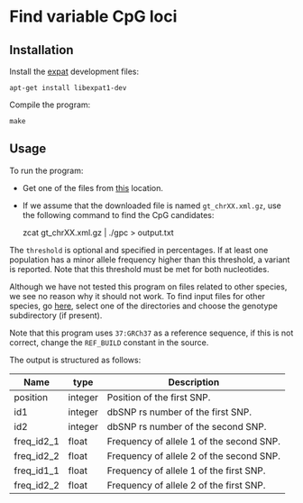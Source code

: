 # Find variable CpG loci

## Installation
Install the [expat](http://expat.sourceforge.net/) development files:

    apt-get install libexpat1-dev

Compile the program:

    make

## Usage
To run the program:

- Get one of the files from
  [this](ftp://ftp.ncbi.nih.gov/snp/organisms/human_9606_b142_GRCh37p13/genotype/)
  location.
- If we assume that the downloaded file is named `gt_chrXX.xml.gz`, use
  the following command to find the CpG candidates:

    zcat gt_chrXX.xml.gz | ./gpc <threshold> > output.txt

The `threshold` is optional and specified in percentages. If at least one 
population has a minor allele frequency higher than this threshold, a variant
is reported. Note that this threshold must be met for both nucleotides.

Although we have not tested this program on files related to other species, we
see no reason why it should not work. To find input files for other species, go
[here](ftp://ftp.ncbi.nih.gov/snp/organisms/), select one of the directories
and choose the genotype subdirectory (if present).

Note that this program uses `37:GRCh37` as a reference sequence, if this is
not correct, change the `REF_BUILD` constant in the source.

The output is structured as follows:

|Name       |type    |Description
|---        |---      |---
|position   |integer |Position of the first SNP.
|id1        |integer |dbSNP rs number of the first SNP.
|id2        |integer |dbSNP rs number of the second SNP.
|freq_id2_1 |float   |Frequency of allele 1 of the second SNP.
|freq_id2_2 |float   |Frequency of allele 2 of the second SNP.
|freq_id1_1 |float   |Frequency of allele 1 of the first SNP.
|freq_id2_2 |float   |Frequency of allele 2 of the first SNP.
